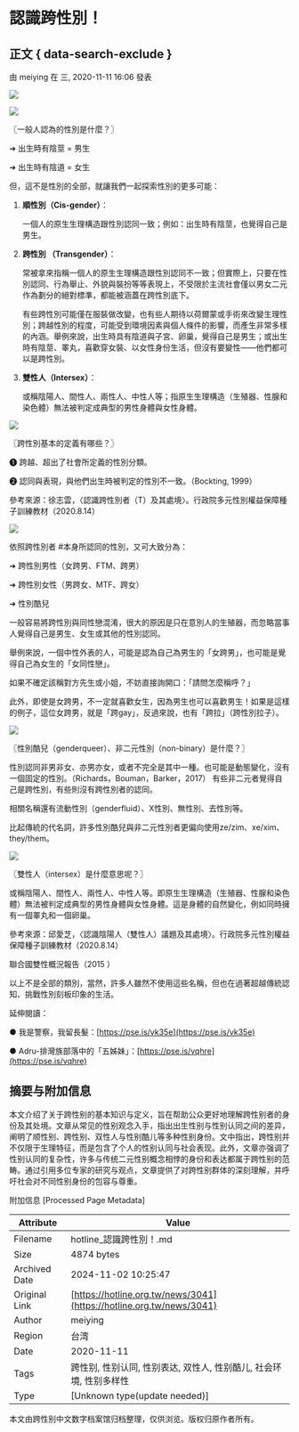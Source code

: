 # 認識跨性別！

## 正文 { data-search-exclude }


由 meiying 在 三, 2020-11-11 16:06 發表

![](/sites/hotline.org.tw/files/styles/width1140/public/field_insert_news/%E8%B7%A8%E9%81%8A%E8%A1%8C%E6%87%B6%E4%BA%BA%E5%8C%8502_%E5%B7%A5%E4%BD%9C%E5%8D%80%E5%9F%9F%201.jpg?itok=WpRvKcDv)

![](/sites/hotline.org.tw/files/styles/width1140/public/field_insert_news/%E8%B7%A8%E9%81%8A%E8%A1%8C%E6%87%B6%E4%BA%BA%E5%8C%8502-02.jpg?itok=g3RtX7ma)

〖一般人認為的性別是什麼？〗

➜ 出生時有陰莖 = 男生

➜ 出生時有陰道 = 女生

但，這不是性別的全部，就讓我們一起探索性別的更多可能：

1. **順性別（Cis-gender）**：

   一個人的原生生理構造跟性別認同一致；例如：出生時有陰莖，也覺得自己是男生。

2. **跨性別 （Transgender）**：

   常被拿來指稱一個人的原生生理構造跟性別認同不一致；但實際上，只要在性別認同、行為舉止、外貌與裝扮等等表現上，不受限於主流社會僅以男女二元作為劃分的絕對標準，都能被涵蓋在跨性別底下。

   有些跨性別可能僅在服裝做改變，也有些人期待以荷爾蒙或手術來改變生理性別；跨越性別的程度，可能受到環境因素與個人條件的影響，而產生非常多樣的內涵。舉例來說，出生時具有陰道與子宮、卵巢，覺得自己是男生；或出生時有陰莖、睪丸，喜歡穿女裝、以女性身份生活，但沒有要變性——他們都可以是跨性別。

3. **雙性人（Intersex）**：

   或稱陰陽人、間性人、兩性人、中性人等；指原生生理構造（生殖器、性腺和染色體）無法被判定成典型的男性身體與女性身體。

![](/sites/hotline.org.tw/files/styles/width1140/public/field_insert_news/%E8%B7%A8%E9%81%8A%E8%A1%8C%E6%87%B6%E4%BA%BA%E5%8C%8502-03.jpg?itok=L17aYVF3)

〖跨性別基本的定義有哪些？〗

➊ 跨越、超出了社會所定義的性別分類。

➋ 認同與表現，與他們出生時被判定的性別不一致。（Bockting, 1999）

參考來源：徐志雲，〈認識跨性別者（T）及其處境〉。行政院多元性別權益保障種子訓練教材（2020.8.14）

![](/sites/hotline.org.tw/files/styles/width1140/public/field_insert_news/%E8%B7%A8%E9%81%8A%E8%A1%8C%E6%87%B6%E4%BA%BA%E5%8C%8502-04.jpg?itok=72uHfzYX) 

依照跨性別者 #本身所認同的性別，又可大致分為：

➜ 跨性別男性（女跨男、FTM、跨男）

➜ 跨性別女性（男跨女、MTF、跨女）

➜ 性別酷兒

一般容易將跨性別與同性戀混淆，很大的原因是只在意別人的生殖器，而忽略當事人覺得自己是男生、女生或其他的性別認同。

舉例來說，一個中性外表的人，可能是認為自己為男生的「女跨男」，也可能是覺得自己為女生的「女同性戀」。

如果不確定該稱對方先生或小姐，不妨直接詢開口：「請問怎麼稱呼？」

此外，即使是女跨男，不一定就喜歡女生，因為男生也可以喜歡男生！如果是這樣的例子，這位女跨男，就是「跨gay」，反過來說，也有「跨拉」（跨性別拉子）。

![](/sites/hotline.org.tw/files/styles/width1140/public/field_insert_news/%E8%B7%A8%E9%81%8A%E8%A1%8C%E6%87%B6%E4%BA%BA%E5%8C%8502-05.jpg?itok=2N1VaP-Z)

〖性別酷兒（genderqueer）、非二元性別（non-binary）是什麼？〗

性別認同非男非女、亦男亦女，或者不完全是其中一種。也可能是動態變化，沒有一個固定的性別。（Richards，Bouman，Barker，2017） 有些非二元者覺得自己是跨性別，有些則沒有跨性別者的認同。

相關名稱還有流動性別（genderfluid）、X性別、無性別、去性別等。

比起傳統的代名詞，許多性別酷兒與非二元性別者更偏向使用ze/zim、xe/xim、they/them。

![](/sites/hotline.org.tw/files/styles/width1140/public/field_insert_news/%E8%B7%A8%E9%81%8A%E8%A1%8C%E6%87%B6%E4%BA%BA%E5%8C%8502-06.jpg?itok=GeCh2wiB)

〖雙性人（intersex）是什麼意思呢？〗

或稱陰陽人、間性人、兩性人、中性人等。即原生生理構造（生殖器、性腺和染色體）無法被判定成典型的男性身體與女性身體。這是身體的自然變化，例如同時擁有一個睪丸和一個卵巢。

參考來源：邱愛芝，〈認識陰陽人（雙性人）議題及其處境〉。行政院多元性別權益保障種子訓練教材（2020.8.14）

聯合國雙性概況報告（2015 ）

以上不是全部的類別，當然，許多人雖然不使用這些名稱，但也在過著超越傳統認知、挑戰性別刻板印象的生活。

延伸閱讀：

● 我是警察，我留長髮：[https://pse.is/vk35e](https://pse.is/vk35e)

● Adru-排灣族部落中的「五姊妹」：[https://pse.is/vqhre](https://pse.is/vqhre)

## 摘要与附加信息

<!-- tcd_abstract -->
本文介绍了关于跨性别的基本知识与定义，旨在帮助公众更好地理解跨性别者的身份及其处境。文章从常见的性别观念入手，指出出生性别与性别认同之间的差异，阐明了顺性别、跨性别、双性人与性别酷儿等多种性别身份。文中指出，跨性别并不仅限于生理特征，而是包含了个人的性别认同与社会表现。此外，文章亦强调了性别认同的复杂性，许多与传统二元性别概念相悖的身份和表达都属于跨性别的范畴。通过引用多位专家的研究与观点，文章提供了对跨性别群体的深刻理解，并呼吁社会对不同性别身份的包容与尊重。
<!-- tcd_abstract_end -->

附加信息 [Processed Page Metadata]

| Attribute       | Value                                  |
|-----------------|----------------------------------------|
| Filename        | hotline_認識跨性別！.md                             |
| Size            | 4874 bytes                           |
| Archived Date   | 2024-11-02 10:25:47                             |
| Original Link   | [https://hotline.org.tw/news/3041](https://hotline.org.tw/news/3041)                       |
| Author          | meiying                               |
| Region          | 台湾                               |
| Date            | 2020-11-11                                 |
| Tags            | 跨性别, 性别认同, 性别表达, 双性人, 性别酷儿, 社会环境, 性别多样性                                 |
| Type            | [Unknown type(update needed)]                                 |
<!-- tcd_table_end -->

本文由跨性别中文数字档案馆归档整理，仅供浏览。版权归原作者所有。
